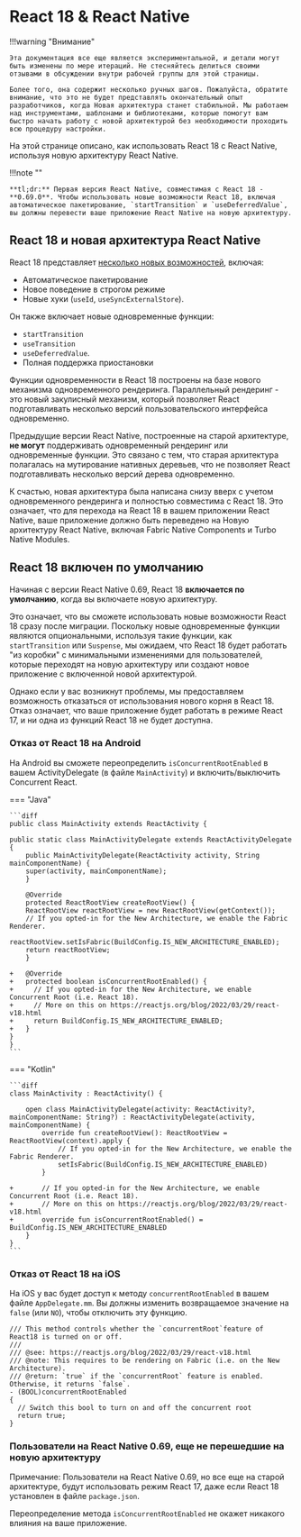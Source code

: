 # React 18 & React Native

!!!warning "Внимание"

    Эта документация все еще является экспериментальной, и детали могут быть изменены по мере итераций. Не стесняйтесь делиться своими отзывами в обсуждении внутри рабочей группы для этой страницы.

    Более того, она содержит несколько ручных шагов. Пожалуйста, обратите внимание, что это не будет представлять окончательный опыт разработчиков, когда Новая архитектура станет стабильной. Мы работаем над инструментами, шаблонами и библиотеками, которые помогут вам быстро начать работу с новой архитектурой без необходимости проходить всю процедуру настройки.

На этой странице описано, как использовать React 18 с React Native, используя новую архитектуру React Native.

!!!note ""

    **tl;dr:** Первая версия React Native, совместимая с React 18 - **0.69.0**. Чтобы использовать новые возможности React 18, включая автоматическое пакетирование, `startTransition` и `useDeferredValue`, вы должны перевести ваше приложение React Native на новую архитектуру.

## React 18 и новая архитектура React Native

React 18 представляет [несколько новых возможностей](https://reactjs.org/blog/2022/03/29/react-v18.html), включая:

-   Автоматическое пакетирование
-   Новое поведение в строгом режиме
-   Новые хуки (`useId`, `useSyncExternalStore`).

Он также включает новые одновременные функции:

-   `startTransition`
-   `useTransition`
-   `useDeferredValue`.
-   Полная поддержка приостановки

Функции одновременности в React 18 построены на базе нового механизма одновременного рендеринга. Параллельный рендеринг - это новый закулисный механизм, который позволяет React подготавливать несколько версий пользовательского интерфейса одновременно.

Предыдущие версии React Native, построенные на старой архитектуре, **не могут** поддерживать одновременный рендеринг или одновременные функции. Это связано с тем, что старая архитектура полагалась на мутирование нативных деревьев, что не позволяет React подготавливать несколько версий дерева одновременно.

К счастью, новая архитектура была написана снизу вверх с учетом одновременного рендеринга и полностью совместима с React 18. Это означает, что для перехода на React 18 в вашем приложении React Native, ваше приложение должно быть переведено на Новую архитектуру React Native, включая Fabric Native Components и Turbo Native Modules.

## React 18 включен по умолчанию

Начиная с версии React Native 0.69, React 18 **включается по умолчанию**, когда вы включаете новую архитектуру.

Это означает, что вы сможете использовать новые возможности React 18 сразу после миграции. Поскольку новые одновременные функции являются опциональными, используя такие функции, как `startTransition` или `Suspense`, мы ожидаем, что React 18 будет работать "из коробки" с минимальными изменениями для пользователей, которые переходят на новую архитектуру или создают новое приложение с включенной новой архитектурой.

Однако если у вас возникнут проблемы, мы предоставляем возможность отказаться от использования нового корня в React 18. Отказ означает, что ваше приложение будет работать в режиме React 17, и ни одна из функций React 18 не будет доступна.

### Отказ от React 18 на Android

На Android вы сможете переопределить `isConcurrentRootEnabled` в вашем ActivityDelegate (в файле `MainActivity`) и включить/выключить Concurrent React.

=== "Java"

    ```diff
    public class MainActivity extends ReactActivity {

    public static class MainActivityDelegate extends ReactActivityDelegate {
    	public MainActivityDelegate(ReactActivity activity, String mainComponentName) {
    	super(activity, mainComponentName);
    	}

    	@Override
    	protected ReactRootView createRootView() {
    	ReactRootView reactRootView = new ReactRootView(getContext());
    	// If you opted-in for the New Architecture, we enable the Fabric Renderer.
    	reactRootView.setIsFabric(BuildConfig.IS_NEW_ARCHITECTURE_ENABLED);
    	return reactRootView;
    	}

    +   @Override
    +   protected boolean isConcurrentRootEnabled() {
    +     // If you opted-in for the New Architecture, we enable Concurrent Root (i.e. React 18).
    +     // More on this on https://reactjs.org/blog/2022/03/29/react-v18.html
    +     return BuildConfig.IS_NEW_ARCHITECTURE_ENABLED;
    +   }
    }
    }
    ```

=== "Kotlin"

    ```diff
    class MainActivity : ReactActivity() {

    	open class MainActivityDelegate(activity: ReactActivity?, mainComponentName: String?) : ReactActivityDelegate(activity, mainComponentName) {
    		override fun createRootView(): ReactRootView = ReactRootView(context).apply {
    			// If you opted-in for the New Architecture, we enable the Fabric Renderer.
    			setIsFabric(BuildConfig.IS_NEW_ARCHITECTURE_ENABLED)
    		}

    +       // If you opted-in for the New Architecture, we enable Concurrent Root (i.e. React 18).
    +       // More on this on https://reactjs.org/blog/2022/03/29/react-v18.html
    +       override fun isConcurrentRootEnabled() = BuildConfig.IS_NEW_ARCHITECTURE_ENABLED
    	}
    }
    ```

### Отказ от React 18 на iOS

На iOS у вас будет доступ к методу `concurrentRootEnabled` в вашем файле `AppDelegate.mm`. Вы должны изменить возвращаемое значение на `false` (или `NO`), чтобы отключить эту функцию.

```objc
/// This method controls whether the `concurrentRoot`feature of React18 is turned on or off.
///
/// @see: https://reactjs.org/blog/2022/03/29/react-v18.html
/// @note: This requires to be rendering on Fabric (i.e. on the New Architecture).
/// @return: `true` if the `concurrentRoot` feature is enabled. Otherwise, it returns `false`.
- (BOOL)concurrentRootEnabled
{
  // Switch this bool to turn on and off the concurrent root
  return true;
}
```

### Пользователи на React Native 0.69, еще не перешедшие на новую архитектуру

Примечание: Пользователи на React Native 0.69, но все еще на старой архитектуре, будут использовать режим React 17, даже если React 18 установлен в файле `package.json`.

Переопределение метода `isConcurrentRootEnabled` не окажет никакого влияния на ваше приложение.
